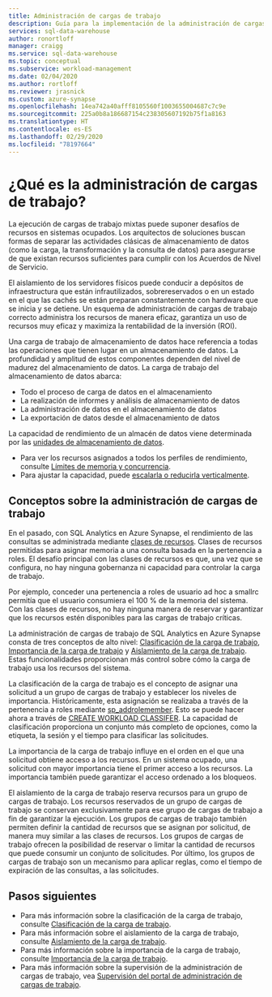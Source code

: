 ```yaml
---
title: Administración de cargas de trabajo
description: Guía para la implementación de la administración de cargas de trabajo en Azure Synapse Analytics.
services: sql-data-warehouse
author: ronortloff
manager: craigg
ms.service: sql-data-warehouse
ms.topic: conceptual
ms.subservice: workload-management
ms.date: 02/04/2020
ms.author: rortloff
ms.reviewer: jrasnick
ms.custom: azure-synapse
ms.openlocfilehash: 14ea742a40afff8105560f1003655004687c7c9e
ms.sourcegitcommit: 225a0b8a186687154c238305607192b75f1a8163
ms.translationtype: HT
ms.contentlocale: es-ES
ms.lasthandoff: 02/29/2020
ms.locfileid: "78197664"
---
```

# <a name="what-is-workload-management"></a>¿Qué es la administración de cargas de trabajo?

La ejecución de cargas de trabajo mixtas puede suponer desafíos de recursos en sistemas ocupados.  Los arquitectos de soluciones buscan formas de separar las actividades clásicas de almacenamiento de datos (como la carga, la transformación y la consulta de datos) para asegurarse de que existan recursos suficientes para cumplir con los Acuerdos de Nivel de Servicio.  

El aislamiento de los servidores físicos puede conducir a depósitos de infraestructura que están infrautilizados, sobrereservados o en un estado en el que las cachés se están preparan constantemente con hardware que se inicia y se detiene.  Un esquema de administración de cargas de trabajo correcto administra los recursos de manera eficaz, garantiza un uso de recursos muy eficaz y maximiza la rentabilidad de la inversión (ROI).

Una carga de trabajo de almacenamiento de datos hace referencia a todas las operaciones que tienen lugar en un almacenamiento de datos. La profundidad y amplitud de estos componentes dependen del nivel de madurez del almacenamiento de datos.  La carga de trabajo del almacenamiento de datos abarca: 
- Todo el proceso de carga de datos en el almacenamiento 
- La realización de informes y análisis de almacenamiento de datos
- La administración de datos en el almacenamiento de datos 
- La exportación de datos desde el almacenamiento de datos

La capacidad de rendimiento de un almacén de datos viene determinada por las [unidades de almacenamiento de datos](what-is-a-data-warehouse-unit-dwu-cdwu.md).
- Para ver los recursos asignados a todos los perfiles de rendimiento, consulte [Límites de memoria y concurrencia](memory-concurrency-limits.md).
- Para ajustar la capacidad, puede [escalarla o reducirla verticalmente](quickstart-scale-compute-portal.md).


## <a name="workload-management-concepts"></a>Conceptos sobre la administración de cargas de trabajo
En el pasado, con SQL Analytics en Azure Synapse, el rendimiento de las consultas se administrada mediante [clases de recursos](resource-classes-for-workload-management.md).  Clases de recursos permitidas para asignar memoria a una consulta basada en la pertenencia a roles.  El desafío principal con las clases de recursos es que, una vez que se configura, no hay ninguna gobernanza ni capacidad para controlar la carga de trabajo.  

Por ejemplo, conceder una pertenencia a roles de usuario ad hoc a smallrc permitía que el usuario consumiera el 100 % de la memoria del sistema.  Con las clases de recursos, no hay ninguna manera de reservar y garantizar que los recursos estén disponibles para las cargas de trabajo críticas.

La administración de cargas de trabajo de SQL Analytics en Azure Synapse consta de tres conceptos de alto nivel: [Clasificación de la carga de trabajo](sql-data-warehouse-workload-classification.md), [Importancia de la carga de trabajo](sql-data-warehouse-workload-importance.md) y [Aislamiento de la carga de trabajo](sql-data-warehouse-workload-isolation.md).  Estas funcionalidades proporcionan más control sobre cómo la carga de trabajo usa los recursos del sistema.

La clasificación de la carga de trabajo es el concepto de asignar una solicitud a un grupo de cargas de trabajo y establecer los niveles de importancia.  Históricamente, esta asignación se realizaba a través de la pertenencia a roles mediante [sp_addrolemember](https://docs.microsoft.com/azure/sql-data-warehouse/resource-classes-for-workload-management#change-a-users-resource-class).  Esto se puede hacer ahora a través de [CREATE WORKLOAD CLASSIFER](https://docs.microsoft.com/sql/t-sql/statements/create-workload-classifier-transact-sql).  La capacidad de clasificación proporciona un conjunto más completo de opciones, como la etiqueta, la sesión y el tiempo para clasificar las solicitudes.

La importancia de la carga de trabajo influye en el orden en el que una solicitud obtiene acceso a los recursos.  En un sistema ocupado, una solicitud con mayor importancia tiene el primer acceso a los recursos.  La importancia también puede garantizar el acceso ordenado a los bloqueos. 

El aislamiento de la carga de trabajo reserva recursos para un grupo de cargas de trabajo.  Los recursos reservados de un grupo de cargas de trabajo se conservan exclusivamente para ese grupo de cargas de trabajo a fin de garantizar la ejecución.  Los grupos de cargas de trabajo también permiten definir la cantidad de recursos que se asignan por solicitud, de manera muy similar a las clases de recursos.  Los grupos de cargas de trabajo ofrecen la posibilidad de reservar o limitar la cantidad de recursos que puede consumir un conjunto de solicitudes.  Por último, los grupos de cargas de trabajo son un mecanismo para aplicar reglas, como el tiempo de expiración de las consultas, a las solicitudes.  


## <a name="next-steps"></a>Pasos siguientes

- Para más información sobre la clasificación de la carga de trabajo, consulte [Clasificación de la carga de trabajo](sql-data-warehouse-workload-classification.md).  
- Para más información sobre el aislamiento de la carga de trabajo, consulte [Aislamiento de la carga de trabajo](sql-data-warehouse-workload-isolation.md).  
- Para más información sobre la importancia de la carga de trabajo, consulte [Importancia de la carga de trabajo](sql-data-warehouse-workload-importance.md).  
- Para más información sobre la supervisión de la administración de cargas de trabajo, vea [Supervisión del portal de administración de cargas de trabajo](sql-data-warehouse-workload-management-portal-monitor.md).  
